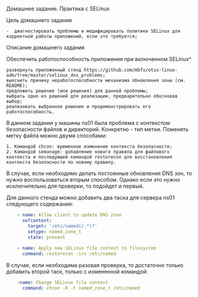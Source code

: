 Домашнее задание. Практика с SELinux

Цель домашнего задания

    -  диагностировать проблемы и модифицировать политики SELinux для корректной работы приложений, если это требуется;

Описание домашнего задания

  Обеспечить работоспособность приложения при включенном SELinux^
  
    развернуть приложенный стенд https://github.com/mbfx/otus-linux-adm/tree/master/selinux_dns_problems;
    выяснить причину неработоспособности механизма обновления зоны (см. README);
    предложить решение (или решения) для данной проблемы;
    выбрать одно из решений для реализации, предварительно обосновав выбор;
    реализовать выбранное решение и продемонстрировать его работоспособность.

  В данном задании у машины ns01 была проблема с контекстом безопасности файлов и директорий. Конкретно - тип метки.
  Поменять метку файла можно двумя способами:

    1. Командой chcon: временное изменение контекста безопасности;
    2. Командой semanage: добавление нового правила для файлового контекста и последующей командой restorecon для восстановления контекста безопасности по новому правилу.

  В случае, если необходимо делать постоянные обновления DNS зон, то нужно воспользоваться вторым способом. Однако если это нужно исключительно для проверки, то подойдет и первый.

  Для данного стенда можно добавить два таска для сервера ns01 следующего содержания:
  
```yaml
    - name: Allow client to update DNS zone
      sefcontext:
        target: '/etc/named(/.*)?'
        setype: named_zone_t
        state: present
  
    - name: Apply new SELinux file context to filesystem
      command: restorecon -irv /etc/named
```

  В случае, если необходима разовая проверка, то достаточно только добавить второй таск, только с измененной командой:

```yaml
    -name: Change SELinux file context
      command: chcon -R -t named_zone_t /etc/named
```
